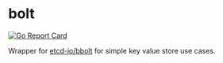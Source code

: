 # bolt

[![Go Report Card](https://badge.mlctres.com/mlctrez/bolt)](https://goreportcard.com/report/github.com/mlctrez/bolt)

Wrapper for [etcd-io/bbolt](https://github.com/etcd-io/bbolt) for simple key value store use cases.

